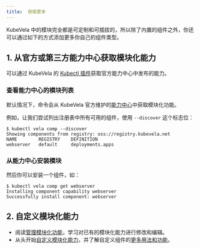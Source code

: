 ```yaml
---
title:  获取更多
---
```


KubeVela 中的模块完全都是可定制和可插拔的，所以除了内置的组件之外，你还可以通过如下的方式添加更多你自己的组件类型。

## 1. 从官方或第三方能力中心获取模块化能力

可以通过 KubeVela 的 [Kubectl 插件](../../kubectlplugin)获取官方能力中心中发布的能力。

### 查看能力中心的模块列表

默认情况下，命令会从 KubeVela 官方维护的[能力中心](https://registry.kubevela.net)中获取模块化功能。

例如，让我们尝试列出注册表中所有可用的组件，使用 `--discover` 这个标志位：

```shell
$ kubectl vela comp --discover
Showing components from registry: oss://registry.kubevela.net
NAME     	REGISTRY	DEFINITION      
webserver	default 	deployments.apps
```

### 从能力中心安装模块

然后你可以安装一个组件，如：

```shell
$ kubectl vela comp get webserver
Installing component capability webserver
Successfully install component: webserver                                                                                             
```

## 2. 自定义模块化能力

* 阅读[管理模块化功能](../../platform-engineers/cue/definition-edit)，学习对已有的模块化能力进行修改和编辑。
* 从头开始[自定义模块化能力](../../platform-engineers/cue/advanced)，并了解自定义组件的[更多用法和功能](../../platform-engineers/components/custom-component)。